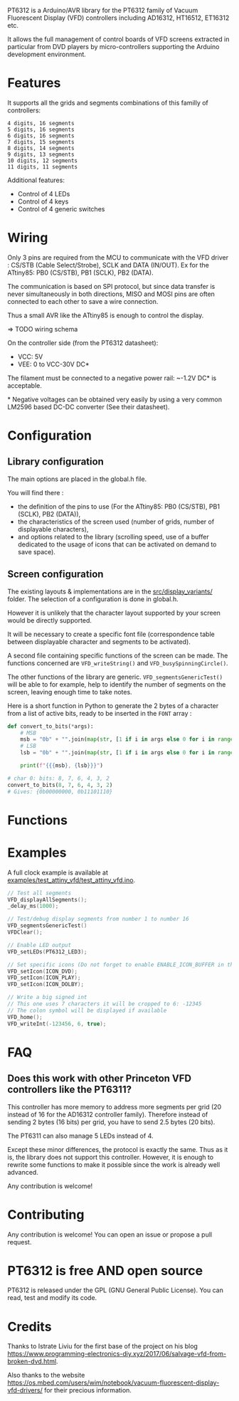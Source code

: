 PT6312 is a Arduino/AVR library for the PT6312 family of Vacuum Fluorescent Display (VFD)
controllers including AD16312, HT16512, ET16312 etc.

It allows the full management of control boards of VFD screens extracted in particular
from DVD players by micro-controllers supporting the Arduino development environment.


# Features

It supports all the grids and segments combinations of this familly of controllers:

    4 digits, 16 segments
    5 digits, 16 segments
    6 digits, 16 segments
    7 digits, 15 segments
    8 digits, 14 segments
    9 digits, 13 segments
    10 digits, 12 segments
    11 digits, 11 segments

Additional features:

- Control of 4 LEDs
- Control of 4 keys
- Control of 4 generic switches


# Wiring

Only 3 pins are required from the MCU to communicate with the VFD driver :
CS/STB (Cable Select/Strobe), SCLK and DATA (IN/OUT).
Ex for the ATtiny85: PB0 (CS/STB), PB1 (SCLK), PB2 (DATA).

The communication is based on SPI protocol, but since data transfer is never simultaneously
in both directions, MISO and MOSI pins are often connected to each other to save a wire connection.

Thus a small AVR like the ATtiny85 is enough to control the display.

=> TODO wiring schema

On the controller side (from the PT6312 datasheet):

- VCC: 5V
- VEE: 0 to VCC-30V DC*

The filament must be connected to a negative power rail: ~-1.2V DC* is acceptable.

\* Negative voltages can be obtained very easily by using a very common LM2596 based
DC-DC converter (See their datasheet).


# Configuration

## Library configuration

The main options are placed in the global.h file.

You will find there :
- the definition of the pins to use (For the ATtiny85: PB0 (CS/STB), PB1 (SCLK), PB2 (DATA)),
- the characteristics of the screen used (number of grids, number of displayable characters),
- and options related to the library (scrolling speed, use of a buffer dedicated to the usage of icons that can be activated on demand to save space).

## Screen configuration

The existing layouts & implementations are in the [src/display_variants/](src/display_variants/) folder.
The selection of a configuration is done in global.h.

However it is unlikely that the character layout supported by your screen would be directly supported.

It will be necessary to create a specific font file (correspondence table between
displayable character and segments to be activated).

A second file containing specific functions of the screen can be made.
The functions concerned are `VFD_writeString()` and `VFD_busySpinningCircle()`.


The other functions of the library are generic. `VFD_segmentsGenericTest()` will be able to
for example, help to identify the number of segments on the screen, leaving enough time to take
notes.


Here is a short function in Python to generate the 2 bytes of a character from a list of active bits,
ready to be inserted in the `FONT` array :

```python
def convert_to_bits(*args):
    # MSB
    msb = "0b" + "".join(map(str, [1 if i in args else 0 for i in range(16, 8, -1)]))
    # LSB
    lsb = "0b" + "".join(map(str, [1 if i in args else 0 for i in range(8, 0, -1)]))

    print(f"{{{msb}, {lsb}}}")

# char 0: bits: 8, 7, 6, 4, 3, 2
convert_to_bits(8, 7, 6, 4, 3, 2)
# Gives: {0b00000000, 0b11101110}
```


# Functions







# Examples

A full clock example is available at [examples/test_attiny_vfd/test_attiny_vfd.ino](examples/test_attiny_vfd/test_attiny_vfd.ino).

```c++
// Test all segments
VFD_displayAllSegments();
_delay_ms(1000);

// Test/debug display segments from number 1 to number 16
VFD_segmentsGenericTest()
VFDClear();

// Enable LED output
VFD_setLEDs(PT6312_LED3);

// Set specific icons (Do not forget to enable ENABLE_ICON_BUFFER in the library config)
VFD_setIcon(ICON_DVD);
VFD_setIcon(ICON_PLAY);
VFD_setIcon(ICON_DOLBY);

// Write a big signed int
// This one uses 7 characters it will be cropped to 6: -12345
// The colon symbol will be displayed if available
VFD_home();
VFD_writeInt(-123456, 6, true);
```


# FAQ

## Does this work with other Princeton VFD controllers like the PT6311?

This controller has more memory to address more segments per grid (20 instead of 16
for the AD16312 controller family).
Therefore instead of sending 2 bytes (16 bits) per grid, you have to send 2.5 bytes (20 bits).

The PT6311 can also manage 5 LEDs instead of 4.

Except these minor differences, the protocol is exactly the same.
Thus as it is, the library does not support this controller.
However, it is enough to rewrite some functions to make it possible since the
work is already well advanced.

Any contribution is welcome!


# Contributing

Any contribution is welcome!
You can open an issue or propose a pull request.


# PT6312 is free AND open source

PT6312 is released under the GPL (GNU General Public License).
You can read, test and modify its code.


# Credits

Thanks to Istrate Liviu for the first base of the project on his blog
<https://www.programming-electronics-diy.xyz/2017/06/salvage-vfd-from-broken-dvd.html>.

Also thanks to the website <https://os.mbed.com/users/wim/notebook/vacuum-fluorescent-display-vfd-drivers/>
for their precious information.